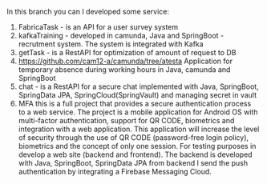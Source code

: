 In this branch you can I developed some service:
1. FabricaTask - is an API for a user survey system
2. kafkaTraining - developed in camunda, Java and SpringBoot - recrutment system. The system is integrated with Kafka
3. getTask - is a RestAPI for optimization of amount of request to DB
4. https://github.com/cam12-a/camunda/tree/atesta Application for temporary absence during working hours in Java, camunda and SpringBoot
5. chat - is a RestAPI for a secure chat implemented with Java, SpringBoot, SpringData JPA, SpringCloud(SpringVault) and managing secret in vault
6. MFA this is a full project that provides a secure authentication process to a web service. The project is  a mobile application for Android OS with multi-factor authentication, support for QR CODE, biometrics and integration with a web application. 
This application will increase the level of security through the use of QR CODE (password-free login policy), biometrics and the concept of only one session.
For testing purposes in develop a web site (backend and frontend). The backend is developed with Java, SpringBoot, SpringData JPA from backend I send the push authentication by integrating a Firebase Messaging Cloud. 